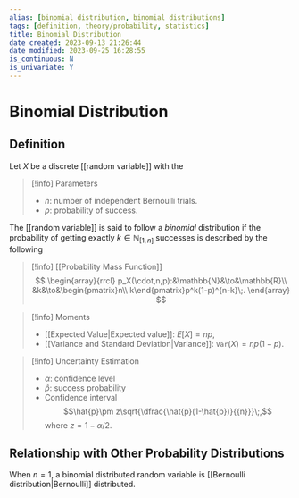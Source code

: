 ```yaml
---
alias: [binomial distribution, binomial distributions]
tags: [definition, theory/probability, statistics]
title: Binomial Distribution
date created: 2023-09-13 21:26:44
date modified: 2023-09-25 16:28:55
is_continuous: N
is_univariate: Y
---
```


# Binomial Distribution

## Definition

Let $X$ be a discrete [[random variable]] with the

> [!info] Parameters
> - $n$: number of independent Bernoulli trials.
> - $p$: probability of success.

The [[random variable]] is said to follow a _binomial_ distribution if the probability of getting exactly $k\in\mathbb{N}_{[1,n]}$ successes is described by the following

> [!info] [[Probability Mass Function]]
> $$
> \begin{array}{rrcl}
> p_X(\cdot,n,p):&\mathbb{N}&\to&\mathbb{R}\\
> &k&\to&\begin{pmatrix}n\\ k\end{pmatrix}p^k(1-p)^{n-k}\;.
> \end{array}
> $$

> [!info] Moments
> - [[Expected Value|Expected value]]: $E[X]=np$,
> - [[Variance and Standard Deviation|Variance]]: $\texttt{Var}(X)=np(1-p)$.

> [!info] Uncertainty Estimation
> - $\alpha$: confidence level
> - $\hat{p}$: success probability
> - Confidence interval
>   $$\hat{p}\pm z\sqrt{\dfrac{\hat{p}(1-\hat{p})}{{n}}}\;,$$
>   where $z=1-\alpha/2$.

## Relationship with Other Probability Distributions

When $n=1$, a binomial distributed random variable is [[Bernoulli distribution|Bernoulli]] distributed.